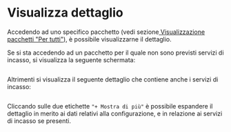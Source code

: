 # Visualizza dettaglio

Accedendo ad uno specifico pacchetto (vedi sezione[ Visualizzazione pacchetti "Per tutti"](visualizzazione-pacchetti-per-tutti.md)), è possibile visualizzarne il dettaglio.

Se si sta accedendo ad un pacchetto per il quale non sono previsti servizi di incasso, si visualizza la seguente schermata:

<figure><img src="../../../../.gitbook/assets/Frame 5204.png" alt=""><figcaption></figcaption></figure>

Altrimenti si visualizza il seguente dettaglio che contiene anche i servizi di incasso:

<figure><img src="../../../../.gitbook/assets/Frame 5204 (1).png" alt=""><figcaption></figcaption></figure>

Cliccando sulle due etichette `"+ Mostra di più"` è possibile espandere il dettaglio in merito ai dati relativi alla configurazione, e in relazione ai servizi di incasso se presenti.

<figure><img src="../../../../.gitbook/assets/image (208).png" alt=""><figcaption></figcaption></figure>

<figure><img src="../../../../.gitbook/assets/image (1) (3).png" alt=""><figcaption></figcaption></figure>
